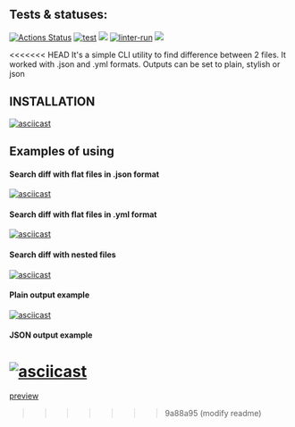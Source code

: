 ## Tests & statuses:
[![Actions Status](https://github.com/yuriy-kormin/python-project-lvl2/workflows/hexlet-check/badge.svg)](https://github.com/yuriy-kormin/python-project-lvl2/actions)
[![test](https://github.com/yuriy-kormin/python-project-lvl2/actions/workflows/tests.yml/badge.svg)](https://github.com/yuriy-kormin/python-project-lvl2/actions/workflows/tests.yml)
<a href="https://codeclimate.com/github/yuriy-kormin/python-project-lvl2/test_coverage"><img src="https://api.codeclimate.com/v1/badges/7f241587067d2985f1dc/test_coverage" /></a>
[![linter-run](https://github.com/yuriy-kormin/python-project-lvl2/actions/workflows/linter-run.yml/badge.svg)](https://github.com/yuriy-kormin/python-project-lvl2/actions/workflows/linter-run.yml)
<a href="https://codeclimate.com/github/yuriy-kormin/python-project-lvl2/maintainability"><img src="https://api.codeclimate.com/v1/badges/7f241587067d2985f1dc/maintainability" /></a>

<<<<<<< HEAD
It's a simple CLI utility to find difference between 2 files.
It worked with .json and .yml formats. Outputs can be set to plain, stylish or json 


## INSTALLATION 
[![asciicast](https://asciinema.org/a/508199.svg)](https://asciinema.org/a/508199)
## Examples of using
#### Search diff with flat files in .json format
[![asciicast](https://asciinema.org/a/508190.svg)](https://asciinema.org/a/508190)
#### Search diff with flat files in .yml format
[![asciicast](https://asciinema.org/a/508194.svg)](https://asciinema.org/a/508194)
#### Search diff with nested files
[![asciicast](https://asciinema.org/a/508202.svg)](https://asciinema.org/a/508202)
#### Plain output example
[![asciicast](https://asciinema.org/a/508203.svg)](https://asciinema.org/a/508203)
#### JSON output example
[![asciicast](https://asciinema.org/a/508205.svg)](https://asciinema.org/a/508205)
=======
[preview](https://task-manager.up.railway.app/)
>>>>>>> 9a88a95 (modify readme)
